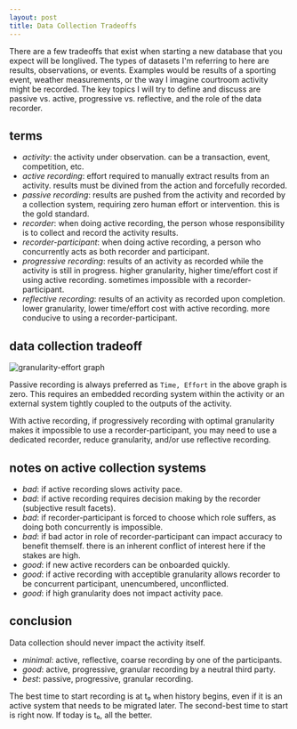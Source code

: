 ```yaml
---
layout: post
title: Data Collection Tradeoffs
---
```


There are a few tradeoffs that exist when starting a new database that you expect will be longlived. The types of datasets I'm referring to here are results, observations, or events. Examples would be results of a sporting event, weather measurements, or the way I imagine courtroom activity might be recorded. The key topics I will try to define and discuss are passive vs. active, progressive vs. reflective, and the role of the data recorder.

## terms

- *activity*: the activity under observation. can be a transaction, event, competition, etc.
- *active recording*: effort required to manually extract results from an activity. results must be divined from the action and forcefully recorded.
- *passive recording*: results are pushed from the activity and recorded by a collection system, requiring zero human effort or intervention. this is the gold standard.
- *recorder*: when doing active recording, the person whose responsibility is to collect and record the activity results.
- *recorder-participant*: when doing active recording, a person who concurrently acts as both recorder and participant.
- *progressive recording*: results of an activity as recorded while the activity is still in progress. higher granularity, higher time/effort cost if using active recording. sometimes impossible with a recorder-participant.
- *reflective recording*: results of an activity as recorded upon completion. lower granularity, lower time/effort cost with active recording. more conducive to using a recorder-participant.

## data collection tradeoff

![granularity-effort graph](http://i.imgur.com/PDMbeVj.png)

Passive recording is always preferred as `Time, Effort` in the above graph is zero. This requires an embedded recording system within the activity or an external system tightly coupled to the outputs of the activity.

With active recording, if progressively recording with optimal granularity makes it impossible to use a recorder-participant, you may need to use a dedicated recorder, reduce granularity, and/or use reflective recording.

## notes on active collection systems

- *bad*: if active recording slows activity pace.
- *bad*: if active recording requires decision making by the recorder (subjective result facets).
- *bad*: if recorder-participant is forced to choose which role suffers, as doing both concurrently is impossible.
- *bad*: if bad actor in role of recorder-participant can impact accuracy to benefit themself. there is an inherent conflict of interest here if the stakes are high.
- *good*: if new active recorders can be onboarded quickly.
- *good*: if active recording with acceptible granularity allows recorder to be concurrent participant, unencumbered, unconflicted.
- *good*: if high granularity does not impact activity pace.

## conclusion

Data collection should never impact the activity itself.

- *minimal*: active, reflective, coarse recording by one of the participants.
- *good*: active, progressive, granular recording by a neutral third party.
- *best*: passive, progressive, granular recording.

The best time to start recording is at t₀ when history begins, even if it is an active system that needs to be migrated later. The second-best time to start is right now. If today is t₀, all the better.
